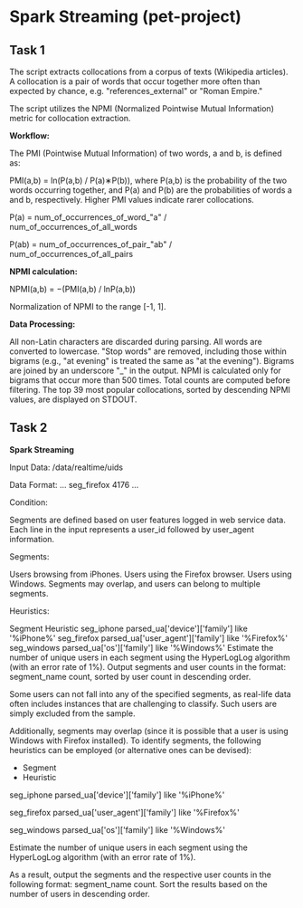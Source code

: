 # Spark Streaming (pet-project)

## **Task 1**

The script extracts collocations from a corpus of texts (Wikipedia articles). A collocation is a pair of words that occur together more often than expected by chance, e.g. "references_external" or "Roman Empire."

The script utilizes the NPMI (Normalized Pointwise Mutual Information) metric for collocation extraction.

**Workflow:**

The PMI (Pointwise Mutual Information) of two words, a and b, is defined as:

PMI(a,b) = ln(P(a,b) / P(a)∗P(b)),
where P(a,b) is the probability of the two words occurring together, and  P(a) and P(b) are the probabilities of words a and b, respectively.
Higher PMI values indicate rarer collocations.

P(a) = num_of_occurrences_of_word_"a" / num_of_occurrences_of_all_words

P(ab) = num_of_occurrences_of_pair_"ab" / num_of_occurrences_of_all_pairs


**NPMI calculation:**

NPMI(a,b) = −(PMI(a,b) / lnP(a,b))

Normalization of NPMI to the range [-1, 1].


**Data Processing:**

All non-Latin characters are discarded during parsing.
All words are converted to lowercase.
"Stop words" are removed, including those within bigrams (e.g., "at evening" is treated the same as "at the evening").
Bigrams are joined by an underscore "_" in the output.
NPMI is calculated only for bigrams that occur more than 500 times.
Total counts are computed before filtering.
The top 39 most popular collocations, sorted by descending NPMI values, are displayed on STDOUT.



## **Task 2**

**Spark Streaming**

Input Data: /data/realtime/uids

Data Format:
...
seg_firefox 4176
...

Condition:

Segments are defined based on user features logged in web service data. Each line in the input represents a user_id followed by user_agent information.


Segments:

Users browsing from iPhones.
Users using the Firefox browser.
Users using Windows.
Segments may overlap, and users can belong to multiple segments.


Heuristics:

Segment	Heuristic
seg_iphone	parsed_ua['device']['family'] like '%iPhone%'
seg_firefox	parsed_ua['user_agent']['family'] like '%Firefox%'
seg_windows	parsed_ua['os']['family'] like '%Windows%'
Estimate the number of unique users in each segment using the HyperLogLog algorithm (with an error rate of 1%). Output segments and user counts in the format: segment_name <tab> count, sorted by user count in descending order.

Some users can not fall into any of the specified segments, as real-life data often includes instances that are challenging to classify. Such users are simply excluded from the sample.

Additionally, segments may overlap (since it is possible that a user is using Windows with Firefox installed). To identify segments, the following heuristics can be employed (or alternative ones can be devised):
- Segment
- Heuristic

seg_iphone
parsed_ua['device']['family'] like '%iPhone%'

seg_firefox
parsed_ua['user_agent']['family'] like '%Firefox%'

seg_windows
parsed_ua['os']['family'] like '%Windows%'

Estimate the number of unique users in each segment using the HyperLogLog algorithm (with an error rate of 1%).

As a result, output the segments and the respective user counts in the following format: segment_name <tab> count. Sort the results based on the number of users in descending order.
